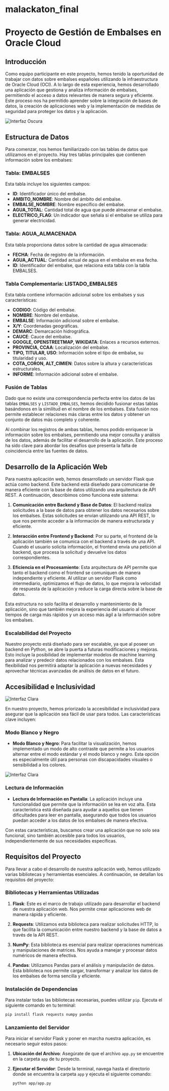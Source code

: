 # malackaton_final
# Proyecto de Gestión de Embalses en Oracle Cloud

## Introducción

Como equipo participante en este proyecto, hemos tenido la oportunidad de trabajar con datos sobre embalses españoles utilizando la infraestructura de Oracle Cloud (OCI). A lo largo de esta experiencia, hemos desarrollado una aplicación que gestiona y analiza información de embalses, permitiendo el acceso a datos relevantes de manera segura y eficiente. Este proceso nos ha permitido aprender sobre la integración de bases de datos, la creación de aplicaciones web y la implementación de medidas de seguridad para proteger los datos y la aplicación.

![Interfaz Oscura](images/index_oscuro.png)

## Estructura de Datos

Para comenzar, nos hemos familiarizado con las tablas de datos que utilizamos en el proyecto. Hay tres tablas principales que contienen información sobre los embalses:

### Tabla: EMBALSES

Esta tabla incluye los siguientes campos:

- **ID**: Identificador único del embalse.
- **AMBITO_NOMBRE**: Nombre del ámbito del embalse.
- **EMBALSE_NOMBRE**: Nombre específico del embalse.
- **AGUA_TOTAL**: Cantidad total de agua que puede almacenar el embalse.
- **ELECTRICO_FLAG**: Un indicador que señala si el embalse se utiliza para generar electricidad.

### Tabla: AGUA_ALMACENADA

Esta tabla proporciona datos sobre la cantidad de agua almacenada:

- **FECHA**: Fecha de registro de la información.
- **AGUA_ACTUAL**: Cantidad actual de agua en el embalse en esa fecha.
- **ID**: Identificador del embalse, que relaciona esta tabla con la tabla EMBALSES.

### Tabla Complementaria: LISTADO_EMBALSES

Esta tabla contiene información adicional sobre los embalses y sus características:

- **CODIGO**: Código del embalse.
- **NOMBRE**: Nombre del embalse.
- **EMBALSE**: Información adicional sobre el embalse.
- **X/Y**: Coordenadas geográficas.
- **DEMARC**: Demarcación hidrográfica.
- **CAUCE**: Cauce del embalse.
- **GOOGLE, OPENSTREETMAP, WIKIDATA**: Enlaces a recursos externos.
- **PROVINCIA, CCAA**: Localización del embalse.
- **TIPO, TITULAR, USO**: Información sobre el tipo de embalse, su titularidad y uso.
- **COTA_CORON, ALT_CIMIEN**: Datos sobre la altura y características estructurales.
- **INFORME**: Información adicional sobre el embalse.

### Fusión de Tablas

Dado que no existe una correspondencia perfecta entre los datos de las tablas `EMBALSES` y `LISTADO_EMBALSES`, hemos decidido fusionar estas tablas basándonos en la similitud en el nombre de los embalses. Esta fusión nos permite establecer relaciones más claras entre los datos y obtener un conjunto de datos más completo y coherente.

Al combinar los registros de ambas tablas, hemos podido enriquecer la información sobre los embalses, permitiendo una mejor consulta y análisis de los datos, además de facilitar el desarrollo de la aplicación. Este proceso ha sido clave para abordar los desafíos que presenta la falta de coincidencia entre las fuentes de datos.

## Desarrollo de la Aplicación Web

Para nuestra aplicación web, hemos desarrollado un servidor Flask que actúa como backend. Este backend está diseñado para comunicarse de manera eficiente con la base de datos utilizando una arquitectura de API REST. A continuación, describimos cómo funciona este sistema:

1. **Comunicación entre Backend y Base de Datos**: El backend realiza solicitudes a la base de datos para obtener los datos necesarios sobre los embalses. Estas solicitudes se envían utilizando una API REST, lo que nos permite acceder a la información de manera estructurada y eficiente.

2. **Interacción entre Frontend y Backend**: Por su parte, el frontend de la aplicación también se comunica con el backend a través de una API. Cuando el usuario solicita información, el frontend envía una petición al backend, que procesa la solicitud y devuelve los datos correspondientes.

3. **Eficiencia en el Procesamiento**: Esta arquitectura de API permite que tanto el backend como el frontend se comuniquen de manera independiente y eficiente. Al utilizar un servidor Flask como intermediario, optimizamos el flujo de datos, lo que mejora la velocidad de respuesta de la aplicación y reduce la carga directa sobre la base de datos.


Esta estructura no solo facilita el desarrollo y mantenimiento de la aplicación, sino que también mejora la experiencia del usuario al ofrecer tiempos de carga más rápidos y un acceso más ágil a la información sobre los embalses.

### Escalabilidad del Proyecto

Nuestro proyecto está diseñado para ser escalable, ya que al poseer un backend en Python, se abre la puerta a futuras modificaciones y mejoras. Esto incluye la posibilidad de implementar modelos de machine learning para analizar y predecir datos relacionados con los embalses. Esta flexibilidad nos permitirá adaptar la aplicación a nuevas necesidades y aprovechar técnicas avanzadas de análisis de datos en el futuro.

## Accesibilidad e Inclusividad

![Interfaz Clara](images/mapainteractivo1view.png)

En nuestro proyecto, hemos priorizado la accesibilidad e inclusividad para asegurar que la aplicación sea fácil de usar para todos. Las características clave incluyen:

### Modo Blanco y Negro

- **Modo Blanco y Negro**: Para facilitar la visualización, hemos implementado un modo de alto contraste que permite a los usuarios alternar entre el modo estándar y el modo blanco y negro. Esta opción es especialmente útil para personas con discapacidades visuales o sensibilidad a los colores.

![Interfaz Clara](images/index_claro.png)

### Lectura de Información

- **Lectura de Información en Pantalla**: La aplicación incluye una funcionalidad que permite que la información se lea en voz alta. Esta característica está diseñada para ayudar a aquellos que tienen dificultades para leer en pantalla, asegurando que todos los usuarios puedan acceder a los datos de los embalses de manera efectiva.

Con estas características, buscamos crear una aplicación que no solo sea funcional, sino también accesible para todos los usuarios, independientemente de sus necesidades específicas.

## Requisitos del Proyecto

Para llevar a cabo el desarrollo de nuestra aplicación web, hemos utilizado varias bibliotecas y herramientas esenciales. A continuación, se detallan los requisitos del proyecto:

### Bibliotecas y Herramientas Utilizadas

1. **Flask**: Este es el marco de trabajo utilizado para desarrollar el backend de nuestra aplicación web. Nos permite crear aplicaciones web de manera rápida y eficiente.

2. **Requests**: Utilizamos esta biblioteca para realizar solicitudes HTTP, lo que facilita la comunicación entre nuestro backend y la base de datos a través de la API REST.

3. **NumPy**: Esta biblioteca es esencial para realizar operaciones numéricas y manipulaciones de matrices. Nos ayuda a manejar y procesar datos numéricos de manera efectiva.

4. **Pandas**: Utilizamos Pandas para el análisis y manipulación de datos. Esta biblioteca nos permite cargar, transformar y analizar los datos de los embalses de forma sencilla y eficiente.

### Instalación de Dependencias

Para instalar todas las bibliotecas necesarias, puedes utilizar `pip`. Ejecuta el siguiente comando en tu terminal:

```bash
pip install flask requests numpy pandas

```

### Lanzamiento del Servidor

Para iniciar el servidor Flask y poner en marcha nuestra aplicación, es necesario seguir estos pasos:

1. **Ubicación del Archivo**: Asegúrate de que el archivo `app.py` se encuentre en la carpeta `app` de tu proyecto.

2. **Ejecutar el Servidor**: Desde la terminal, navega hasta el directorio donde se encuentra la carpeta `app` y ejecuta el siguiente comando:

   ```bash
   python app/app.py


